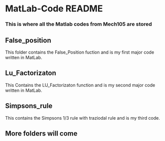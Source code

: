 # MatLab-Code README
### This is where all the Matlab codes from Mech105 are stored

## False_position 
This folder contains the False_Position fuction and is my first major code written in MatLab.

## Lu_Factorizaton
This Contains the LU_Factorizaton function and is my second major code written in MatLab.

## Simpsons_rule
This contains the Simpsons 1/3 rule with traziodal rule and is my third code.

## More folders will come
